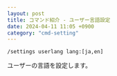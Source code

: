 ```yaml
---
layout: post
title: コマンド紹介 - ユーザー言語設定
date: 2024-04-11 11:05 +0900
category: "cmd-setting"
---
```


`/settings userlang lang:[ja,en]`

ユーザーの言語を設定します。
